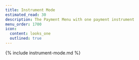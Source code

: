 ```yaml
---
title: Instrument Mode
estimated_read: 30
description: The Payment Menu with one payment instrument
menu_order: 1700
icon:
  content: looks_one
  outlined: true
---
```


{% include instrument-mode.md %}
